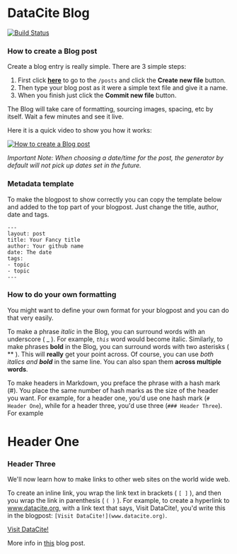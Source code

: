 # DataCite Blog

[![Build Status](https://travis-ci.org/datacite/blog.svg)](https://travis-ci.org/datacite/blog)

### How to create a Blog post

Create a blog entry is really simple. There are 3 simple steps:

1. First click [**here**](https://github.com/datacite/blog/tree/master/source/posts) to go to the `/posts`  and click the **Create new file** button.
2. Then type your blog post as it were a simple text file and give it a name.
3. When you finish just click the **Commit new file** button.

The Blog will take care of formatting, sourcing images, spacing, etc by itself. Wait a few minutes and see it live.

Here it is a quick video to show you how it works:

[![How to create a Blog post](https://img.youtube.com/vi/HPuYi-h7XGI/0.jpg)](https://www.youtube.com/watch?v=HPuYi-h7XGI "How to create a Blog post")

*Important Note: When choosing a date/time for the post, the generator by default will not pick up dates set in the future.*

### Metadata template

To make the blogpost to show correctly you can copy the template below and added to the top part of your blogpost. Just change the title, author, date and tags.

```
---
layout: post
title: Your Fancy title
author: Your github name
date: The date
tags:
- topic
- topic
---
```

### How to do your own formatting


You might want to define your own format for your blogpost and you can do that very easily.

To make a phrase _italic_ in the Blog, you can surround words with an underscore ( _ ). For example, _`this`_ word would become italic. Similarly, to make phrases **bold** in the Blog, you can surround words with two asterisks ( ** ). This will **really** get your point across. Of course, you can use _both italics and **bold**_ in the same line. You can also span them **across multiple words**.

To make headers in Markdown, you preface the phrase with a hash mark (#). You place the same number of hash marks as the size of the header you want. For example, for a header one, you'd use one hash mark (`# Header One`), while for a header three, you'd use three (`### Header Three`). For example


# Header One
### Header Three



We'll now learn how to make links to other web sites on the world wide web.

To create an inline link, you wrap the link text in brackets ( `[ ]` ), and then you wrap the link in parenthesis ( `( )` ). For example, to create a hyperlink to www.datacite.org, with a link text that says, Visit DataCite!, you'd write this in the blogpost: `[Visit DataCite!](www.datacite.org)`.

[Visit DataCite!](www.datacite.org)

More info in [this](https://doi.org/10.5438/4K3M-NYVG) blog post.
